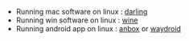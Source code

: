 
- Running mac software on linux : [darling](https://www.darlinghq.org/)
- Running win software on linux : [wine](https://www.winehq.org/)
- Running android app on linux : [anbox](https://github.com/anbox) or [waydroid](https://waydro.id/)

